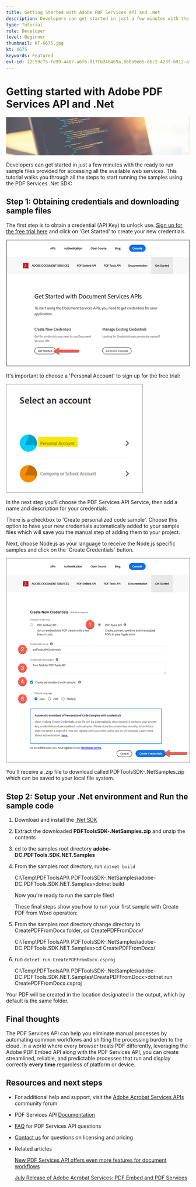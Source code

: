 ```yaml
---
title: Getting Started with Adobe PDF Services API and .Net
description: Developers can get started in just a few minutes with the ready to run sample files provided for accessing all the available web services
type: Tutorial
role: Developer
level: Beginner
thumbnail: KT-6675.jpg
kt: 6675
keywords: Featured
exl-id: 22c59c75-fd99-4467-a6f6-917fb246469a,866b9eb5-66c2-423f-b912-af48f905f5c9
---
```


# Getting started with Adobe PDF Services API and .Net

![Create PDF Hero Image](assets/GettingStartedJava_hero.jpg)

Developers can get started in just a few minutes with the ready to run sample files provided for accessing all the available web services. This tutorial walks you through all the steps to start running the samples using the PDF Services .Net SDK:

## Step 1: Obtaining credentials and downloading sample files

The first step is to obtain a credential (API Key) to unlock use. [Sign up for the free trial here](https://www.adobe.io/apis/documentcloud/dcsdk/gettingstarted.html) and click on 'Get Started' to create your new credentials.

![Step 1](assets/GettingStartedJava_step1.png)

It's important to choose a 'Personal Account' to sign up for the free trial:

![Personal](assets/GettingStartedJava_personal.png)

In the next step you'll choose the PDF Services API Service, then add a name and description for your credentials.

There is a checkbox to 'Create personalized code sample'. Choose this option to have your new credentials automatically added to your sample files which will save you the manual step of adding them to your project. 

Next, choose Node.js as your language to receive the Node.js specific samples and click on the 'Create Credentials' button.

![Credentials](assets/GettingStartedJava_credentials.png)

You'll receive a .zip file to download called PDFToolsSDK-.NetSamples.zip which can be saved to your local file system.

## Step 2: Setup your .Net environment and Run the sample code

1. Download and install the [.Net SDK](https://dotnet.microsoft.com/learn/dotnet/hello-world-tutorial/install)
1. Extract the downloaded **PDFToolsSDK-.NetSamples.zip** and unzip the contents
1. cd to the samples root directory **adobe-DC.PDFTools.SDK.NET.Samples**
1. From the samples root directory, run `dotnet build`

    C:\Temp\PDFToolsAPI\ PDFToolsSDK-.NetSamples\adobe-DC.PDFTools.SDK.NET.Samples>dotnet build

    Now you're ready to run the sample files!

    These final steps show you how to run your first sample with Create PDF from Word operation:

1. From the samples root directory change directory to CreatePDFFromDocx folder, cd CreatePDFFromDocx/

    C:\Temp\PDFToolsAPI\ PDFToolsSDK-.NetSamples\adobe-DC.PDFTools.SDK.NET.Samples>cd CreatePDFFromDocx/

1. run `dotnet run CreatePDFFromDocx.csproj`

    C:\Temp\PDFToolsAPI\ PDFToolsSDK-.NetSamples\adobe-DC.PDFTools.SDK.NET.Samples\CreatePDFFromDocx>dotnet run CreatePDFFromDocx.csproj

Your PDF will be created in the location designated in the output, which by default is the same folder.

## Final thoughts

The PDF Services API can help you eliminate manual processes by automating common workflows and shifting the processing burden to the cloud. In a world where every browser treats PDF differently, leveraging the Adobe PDF Embed API along with the PDF Services API, you can create streamlined, reliable, and predictable processes that run and display correctly **every time** regardless of platform or device.

## Resources and next steps

* For additional help and support, visit the [Adobe Acrobat Services APIs](https://community.adobe.com/t5/document-cloud-sdk/bd-p/Document-Cloud-SDK?page=1&sort=latest_replies&filter=all) community forum

* PDF Services API [Documentation](https://www.adobe.com/go/pdftoolsapi_doc)

* [FAQ](https://community.adobe.com/t5/document-cloud-sdk/faq-for-document-services-pdf-tools-api/m-p/10726197) for PDF Services API questions

* [Contact us](https://www.adobe.com/go/pdftoolsapi_requestform) for questions on licensing and pricing

* Related articles

    [New PDF Services API offers even more features for document workflows](https://community.adobe.com/t5/document-services-apis/new-pdf-tools-api-brings-more-capabilities-for-document-services/m-p/11294170)

    [July Release of Adobe Acrobat Services: PDF Embed and PDF Services](https://medium.com/adobetech/july-release-of-adobe-document-services-pdf-embed-and-pdf-tools-17211bf7776d)

